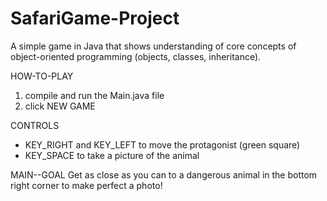 # SafariGame-Project
A simple game in Java that shows understanding of core concepts of object-oriented programming (objects, classes, inheritance).

HOW-TO-PLAY
1. compile and run the Main.java file
2. click NEW GAME

CONTROLS
- KEY_RIGHT and KEY_LEFT to move the protagonist (green square)
- KEY_SPACE to take a picture of the animal

MAIN--GOAL
Get as close as you can to a dangerous animal in the bottom right corner to make perfect a photo!
